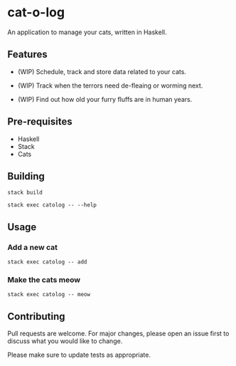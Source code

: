 # cat-o-log

An application to manage your cats, written in Haskell.

## Features

- (WIP) Schedule, track and store data related to your cats.

- (WIP) Track when the terrors need de-fleaing or worming next.

- (WIP) Find out how old your furry fluffs are in human years.

## Pre-requisites

- Haskell
- Stack
- Cats

## Building

`stack build`

`stack exec catolog -- --help`

## Usage

### Add a new cat

`stack exec catolog -- add`

### Make the cats meow

`stack exec catolog -- meow`

## Contributing

Pull requests are welcome. For major changes, please open an issue first to discuss what you would like to change.

Please make sure to update tests as appropriate.
